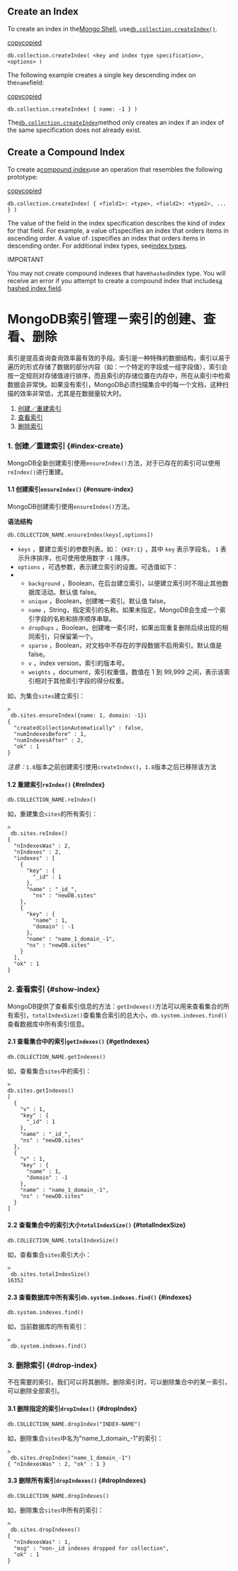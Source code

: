 ## Create an Index

To create an index in the[Mongo Shell](https://docs.mongodb.com/manual/tutorial/getting-started/), use[`db.collection.createIndex()`](https://docs.mongodb.com/manual/reference/method/db.collection.createIndex/#db.collection.createIndex).

[copycopied]()

```
db.collection.createIndex( <key and index type specification>, <options> )
```

The following example creates a single key descending index on the`name`field:

[copycopied]()

```
db.collection.createIndex( { name: -1 } )
```

The[`db.collection.createIndex`](https://docs.mongodb.com/manual/reference/method/db.collection.createIndex/#db.collection.createIndex)method only creates an index if an index of the same specification does not already exist.

## Create a Compound Index

To create a[compound index](https://docs.mongodb.com/manual/core/index-compound/#index-type-compound)use an operation that resembles the following prototype:

[copycopied]()

```
db.collection.createIndex( { <field1>: <type>, <field2>: <type2>, ... } )
```

The value of the field in the index specification describes the kind of index for that field. For example, a value of`1`specifies an index that orders items in ascending order. A value of`-1`specifies an index that orders items in descending order. For additional index types, see[index types](https://docs.mongodb.com/manual/indexes/#index-types).

IMPORTANT

You may not create compound indexes that have`hashed`index type. You will receive an error if you attempt to create a compound index that includes[a hashed index field](https://docs.mongodb.com/manual/core/index-hashed/).

# MongoDB索引管理－索引的创建、查看、删除

索引是提高查询查询效率最有效的手段。索引是一种特殊的数据结构，索引以易于遍历的形式存储了数据的部分内容（如：一个特定的字段或一组字段值），索引会按一定规则对存储值进行排序，而且索引的存储位置在内存中，所在从索引中检索数据会非常快。如果没有索引，MongoDB必须扫描集合中的每一个文档，这种扫描的效率非常低，尤其是在数据量较大时。

1. [创建／重建索引](https://itbilu.com/database/mongo/E1tWQz4_e.html#index-create)
2. [查看索引](https://itbilu.com/database/mongo/E1tWQz4_e.html#show-index)
3. [删除索引](https://itbilu.com/database/mongo/E1tWQz4_e.html#drop-index)

### 1. 创建／重建索引 {#index-create}

MongoDB全新创建索引使用`ensureIndex()`方法，对于已存在的索引可以使用`reIndex()`进行重建。

#### 1.1 创建索引`ensureIndex()` {#ensure-index}

MongoDB创建索引使用`ensureIndex()`方法。

**语法结构**

```
db.COLLECTION_NAME.ensureIndex(keys[,options])
```

* `keys`
  ，要建立索引的参数列表。如：
  `{KEY:1}`
  ，其中
  `key`
  表示字段名，
  `1`
  表示升序排序，也可使用使用数字
  `-1`
  降序。
* `options`
  ，可选参数，表示建立索引的设置。可选值如下：
* * `background`
    ，Boolean，在后台建立索引，以便建立索引时不阻止其他数据库活动。默认值 false。
  * `unique`
    ，Boolean，创建唯一索引。默认值 false。
  * `name`
    ，String，指定索引的名称。如果未指定，MongoDB会生成一个索引字段的名称和排序顺序串联。
  * `dropDups`
    ，Boolean，创建唯一索引时，如果出现重复删除后续出现的相同索引，只保留第一个。
  * `sparse`
    ，Boolean，对文档中不存在的字段数据不启用索引。默认值是 false。
  * `v`
    ，index version，索引的版本号。
  * `weights`
    ，document，索引权重值，数值在 1 到 99,999 之间，表示该索引相对于其他索引字段的得分权重。

如，为集合`sites`建立索引：

```
>
 db.sites.ensureIndex({name: 1, domain: -1})
{
  "createdCollectionAutomatically" : false,
  "numIndexesBefore" : 1,
  "numIndexesAfter" : 2,
  "ok" : 1
}
```

_注意：_`1.8`版本之前创建索引使用`createIndex()`，`1.8`版本之后已移除该方法

#### 1.2 重建索引`reIndex()` {#reIndex}

```
db.COLLECTION_NAME.reIndex()
```

如，重建集合`sites`的所有索引：

```
>
 db.sites.reIndex()
{
  "nIndexesWas" : 2,
  "nIndexes" : 2,
  "indexes" : [
    {
      "key" : {
        "_id" : 1
      },
      "name" : "_id_",
        "ns" : "newDB.sites"
    },
    {
      "key" : {
        "name" : 1,
        "domain" : -1
      },
      "name" : "name_1_domain_-1",
      "ns" : "newDB.sites"
    }
  ],
  "ok" : 1
}
```

### 2. 查看索引 {#show-index}

MongoDB提供了查看索引信息的方法：`getIndexes()`方法可以用来查看集合的所有索引，`totalIndexSize()`查看集合索引的总大小，`db.system.indexes.find()`查看数据库中所有索引信息。

#### 2.1 查看集合中的索引`getIndexes()` {#getIndexes}

```
db.COLLECTION_NAME.getIndexes()
```

如，查看集合`sites`中的索引：

```
>
db.sites.getIndexes()
[
  {
    "v" : 1,
    "key" : {
      "_id" : 1
    },
    "name" : "_id_",
    "ns" : "newDB.sites"
  },
  {
    "v" : 1,
    "key" : {
      "name" : 1,
      "domain" : -1
    },
    "name" : "name_1_domain_-1",
    "ns" : "newDB.sites"
  }
]
```

#### 2.2 查看集合中的索引大小`totalIndexSize()` {#totalIndexSize}

```
db.COLLECTION_NAME.totalIndexSize()
```

如，查看集合`sites`索引大小：

```
>
 db.sites.totalIndexSize()
16352
```

#### 2.3 查看数据库中所有索引`db.system.indexes.find()` {#indexes}

```
db.system.indexes.find()
```

如，当前数据库的所有索引：

```
>
 db.system.indexes.find()
```

### 3. 删除索引 {#drop-index}

不在需要的索引，我们可以将其删除。删除索引时，可以删除集合中的某一索引，可以删除全部索引。

#### 3.1 删除指定的索引`dropIndex()` {#dropIndex}

```
db.COLLECTION_NAME.dropIndex("INDEX-NAME")
```

如，删除集合`sites`中名为"name\_1\_domain\_-1"的索引：

```
>
 db.sites.dropIndex("name_1_domain_-1")
{ "nIndexesWas" : 2, "ok" : 1 }
```

#### 3.3 删除所有索引`dropIndexes()` {#dropIndexes}

```
db.COLLECTION_NAME.dropIndexes()
```

如，删除集合`sites`中所有的索引：

```
>
 db.sites.dropIndexes()
{
  "nIndexesWas" : 1,
  "msg" : "non-_id indexes dropped for collection",
  "ok" : 1
}
```




